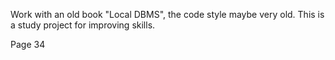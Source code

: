 Work with an old book "Local DBMS", the code style maybe very old.
This is a study project for improving skills.


Page 34